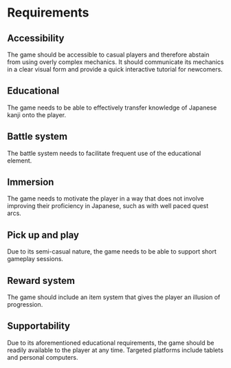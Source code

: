 # Requirements

## Accessibility
The game should be accessible to casual players and therefore abstain from using overly complex mechanics. It should communicate its mechanics in a clear visual form and provide a quick interactive tutorial for newcomers.

## Educational
The game needs to be able to effectively transfer knowledge of Japanese kanji onto the player.

## Battle system
The battle system needs to facilitate frequent use of the educational element.

## Immersion
The game needs to motivate the player in a way that does not involve improving their proficiency in Japanese, such as with well paced quest arcs.

## Pick up and play
Due to its semi-casual nature, the game needs to be able to support short gameplay sessions.

## Reward system
The game should include an item system that gives the player an illusion of progression.

## Supportability
Due to its aforementioned educational requirements, the game should be readily available to the player at any time. Targeted platforms include tablets and personal computers.